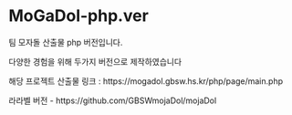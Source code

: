 # MoGaDol-php.ver
<p>팀 모자돌 산출물 php 버전입니다.</p>
<p>다양한 경험을 위해 두가지 버전으로 제작하였습니다</p>
<p>해당 프로젝트 산출물 링크 : https://mogadol.gbsw.hs.kr/php/page/main.php</p>
<p>라라벨 버전 - https://github.com/GBSWmojaDol/mojaDol</p>
